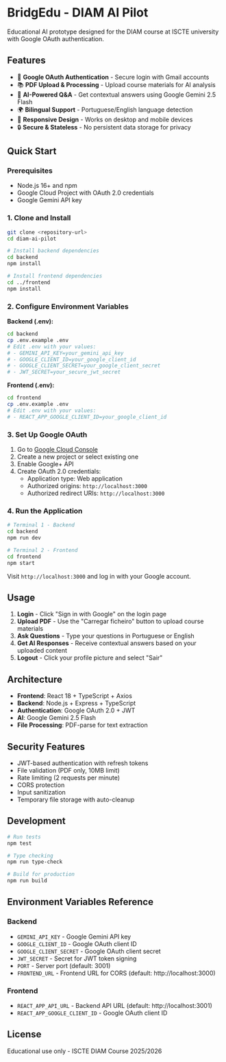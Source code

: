 # BridgEdu - DIAM AI Pilot

Educational AI prototype designed for the DIAM course at ISCTE university with Google OAuth authentication.

## Features

- 🔐 **Google OAuth Authentication** - Secure login with Gmail accounts
- 📚 **PDF Upload & Processing** - Upload course materials for AI analysis
- 🤖 **AI-Powered Q&A** - Get contextual answers using Google Gemini 2.5 Flash
- 🌍 **Bilingual Support** - Portuguese/English language detection
- 📱 **Responsive Design** - Works on desktop and mobile devices
- 🔒 **Secure & Stateless** - No persistent data storage for privacy

## Quick Start

### Prerequisites

- Node.js 16+ and npm
- Google Cloud Project with OAuth 2.0 credentials
- Google Gemini API key

### 1. Clone and Install

```bash
git clone <repository-url>
cd diam-ai-pilot

# Install backend dependencies
cd backend
npm install

# Install frontend dependencies
cd ../frontend
npm install
```

### 2. Configure Environment Variables

**Backend (.env):**
```bash
cd backend
cp .env.example .env
# Edit .env with your values:
# - GEMINI_API_KEY=your_gemini_api_key
# - GOOGLE_CLIENT_ID=your_google_client_id
# - GOOGLE_CLIENT_SECRET=your_google_client_secret
# - JWT_SECRET=your_secure_jwt_secret
```

**Frontend (.env):**
```bash
cd frontend
cp .env.example .env
# Edit .env with your values:
# - REACT_APP_GOOGLE_CLIENT_ID=your_google_client_id
```

### 3. Set Up Google OAuth

1. Go to [Google Cloud Console](https://console.cloud.google.com/)
2. Create a new project or select existing one
3. Enable Google+ API
4. Create OAuth 2.0 credentials:
   - Application type: Web application
   - Authorized origins: `http://localhost:3000`
   - Authorized redirect URIs: `http://localhost:3000`

### 4. Run the Application

```bash
# Terminal 1 - Backend
cd backend
npm run dev

# Terminal 2 - Frontend
cd frontend
npm start
```

Visit `http://localhost:3000` and log in with your Google account.

## Usage

1. **Login** - Click "Sign in with Google" on the login page
2. **Upload PDF** - Use the "Carregar ficheiro" button to upload course materials
3. **Ask Questions** - Type your questions in Portuguese or English
4. **Get AI Responses** - Receive contextual answers based on your uploaded content
5. **Logout** - Click your profile picture and select "Sair"

## Architecture

- **Frontend**: React 18 + TypeScript + Axios
- **Backend**: Node.js + Express + TypeScript
- **Authentication**: Google OAuth 2.0 + JWT
- **AI**: Google Gemini 2.5 Flash
- **File Processing**: PDF-parse for text extraction

## Security Features

- JWT-based authentication with refresh tokens
- File validation (PDF only, 10MB limit)
- Rate limiting (2 requests per minute)
- CORS protection
- Input sanitization
- Temporary file storage with auto-cleanup

## Development

```bash
# Run tests
npm test

# Type checking
npm run type-check

# Build for production
npm run build
```

## Environment Variables Reference

### Backend
- `GEMINI_API_KEY` - Google Gemini API key
- `GOOGLE_CLIENT_ID` - Google OAuth client ID
- `GOOGLE_CLIENT_SECRET` - Google OAuth client secret
- `JWT_SECRET` - Secret for JWT token signing
- `PORT` - Server port (default: 3001)
- `FRONTEND_URL` - Frontend URL for CORS (default: http://localhost:3000)

### Frontend
- `REACT_APP_API_URL` - Backend API URL (default: http://localhost:3001)
- `REACT_APP_GOOGLE_CLIENT_ID` - Google OAuth client ID

## License

Educational use only - ISCTE DIAM Course 2025/2026